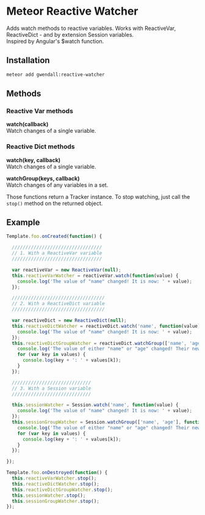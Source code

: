Meteor Reactive Watcher
=======================

Adds watch methods to reactive variables. Works with ReactiveVar, ReactiveDict - and by extension Session variables.  
Inspired by Angular's $watch function.


Installation
------------

``` sh
meteor add gwendall:reactive-watcher
```

Methods
----------

### Reactive Var methods
**watch(callback)**  
Watch changes of a single variable.  

### Reactive Dict methods
**watch(key, callback)**  
Watch changes of a single variable.  

**watchGroup(keys, callback)**  
Watch changes of any variables in a set.  

Those functions return a Tracker instance. To stop watching, just call the ```stop()``` method on the returned object.

Example
-------

``` javascript
Template.foo.onCreated(function() {

  /////////////////////////////////
  // 1. With a ReactiveVar variable
  /////////////////////////////////

  var reactiveVar = new ReactiveVar(null);
  this.reactiveVarWatcher = reactiveVar.watch(function(value) {
    console.log('The value of "name" changed! It is now: ' + value);
  });

  //////////////////////////////////
  // 2. With a ReactiveDict variable
  //////////////////////////////////

  var reactiveDict = new ReactiveDict(null);
  this.reactiveDictWatcher = reactiveDict.watch('name', function(value) {
    console.log('The value of "name" changed! It is now: ' + value);
  });
  this.reactiveDictGroupWatcher = reactiveDict.watchGroup(['name', 'age'], function(values) {
    console.log('The value of either "name" or "age" changed! Their new values are now the following.');
    for (var key in values) {
      console.log(key + ': ' + values[k]);
    }
  });

  /////////////////////////////
  // 3. With a Session variable
  /////////////////////////////

  this.sessionWatcher = Session.watch('name', function(value) {
    console.log('The value of "name" changed! It is now: ' + value);
  });
  this.sessionGroupWatcher = Session.watchGroup(['name', 'age'], function(values) {
    console.log('The value of either "name" or "age" changed! Their new values are now the following.');
    for (var key in values) {
      console.log(key + ': ' + values[k]);
    }
  });

});

Template.foo.onDestroyed(function() {
  this.reactiveVarWatcher.stop();
  this.reactiveDictWatcher.stop();
  this.reactiveDictGroupWatcher.stop();
  this.sessionWatcher.stop();
  this.sessionGroupWatcher.stop();
});
```
